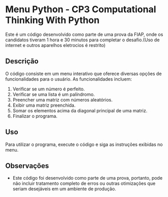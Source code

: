 # Menu Python - CP3 Computational Thinking With Python

Este é um código desenvolvido como parte de uma prova da FIAP, onde os candidatos tiveram 1 hora e 30 minutos para completar o desafio.(Uso de internet e outros aparelhos eletrocios é restrito)
## Descrição

O código consiste em um menu interativo que oferece diversas opções de funcionalidades para o usuário. As funcionalidades incluem:

1. Verificar se um número é perfeito.
2. Verificar se uma lista é um palíndromo.
3. Preencher uma matriz com números aleatórios.
4. Exibir uma matriz preenchida.
5. Somar os elementos acima da diagonal principal de uma matriz.
6. Finalizar o programa.

## Uso

Para utilizar o programa, execute o código e siga as instruções exibidas no menu.

## Observações

- Este código foi desenvolvido como parte de uma prova, portanto, pode não incluir tratamento completo de erros ou outras otimizações que seriam desejáveis em um ambiente de produção.
